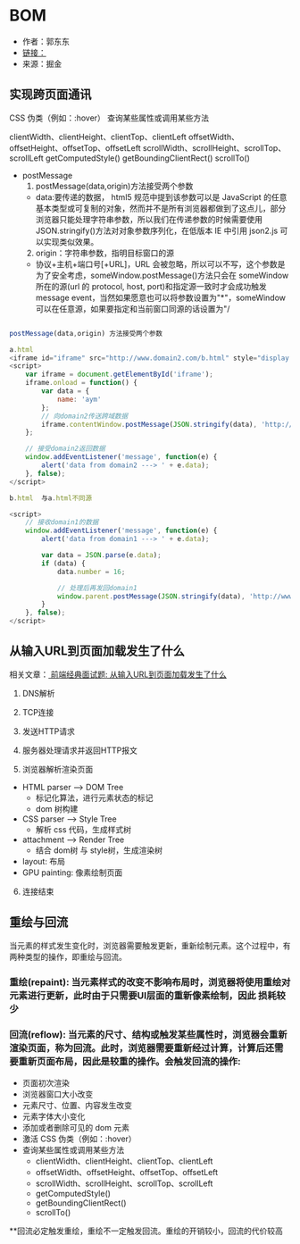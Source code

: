 # BOM

- 作者：郭东东
- [链接：](https://juejin.im/post/5c64d15d6fb9a049d37f9c20)
- 来源：掘金

## 实现跨页面通讯

CSS 伪类（例如：:hover）
查询某些属性或调用某些方法

clientWidth、clientHeight、clientTop、clientLeft
offsetWidth、offsetHeight、offsetTop、offsetLeft
scrollWidth、scrollHeight、scrollTop、scrollLeft
getComputedStyle()
getBoundingClientRect()
scrollTo()

- postMessage
  1. postMessage(data,origin)方法接受两个参数
  - data:要传递的数据，
    html5 规范中提到该参数可以是 JavaScript 的任意基本类型或可复制的对象，然而并不是所有浏览器都做到了这点儿，部分浏览器只能处理字符串参数，所以我们在传递参数的时候需要使用 JSON.stringify()方法对对象参数序列化，在低版本 IE 中引用 json2.js 可以实现类似效果。
  2. origin：字符串参数，指明目标窗口的源
  - 协议+主机+端口号[+URL]，URL 会被忽略，所以可以不写，这个参数是为了安全考虑，someWindow.postMessage()方法只会在 someWindow 所在的源(url 的 protocol, host, port)和指定源一致时才会成功触发 message event，当然如果愿意也可以将参数设置为"\*"，someWindow 可以在任意源，如果要指定和当前窗口同源的话设置为"/

```js

postMessage(data,origin) 方法接受两个参数

a.html
<iframe id="iframe" src="http://www.domain2.com/b.html" style="display:none;"></iframe>
<script>
    var iframe = document.getElementById('iframe');
    iframe.onload = function() {
        var data = {
            name: 'aym'
        };
        // 向domain2传送跨域数据
        iframe.contentWindow.postMessage(JSON.stringify(data), 'http://www.domain2.com');
    };

    // 接受domain2返回数据
    window.addEventListener('message', function(e) {
        alert('data from domain2 ---> ' + e.data);
    }, false);
</script>

b.html  与a.html不同源

<script>
    // 接收domain1的数据
    window.addEventListener('message', function(e) {
        alert('data from domain1 ---> ' + e.data);

        var data = JSON.parse(e.data);
        if (data) {
            data.number = 16;

            // 处理后再发回domain1
            window.parent.postMessage(JSON.stringify(data), 'http://www.domain1.com');
        }
    }, false);
</script>

```

## 从输入URL到页面加载发生了什么

相关文章：[ 前端经典面试题: 从输入URL到页面加载发生了什么](https://www.jianshu.com/p/e06e86ef2595)

1. DNS解析

2. TCP连接

3. 发送HTTP请求

4. 服务器处理请求并返回HTTP报文

5. 浏览器解析渲染页面

- HTML parser --> DOM Tree
  - 标记化算法，进行元素状态的标记
  - dom 树构建
- CSS parser --> Style Tree
  - 解析 css 代码，生成样式树
- attachment --> Render Tree
  - 结合 dom树 与 style树，生成渲染树
- layout: 布局
- GPU painting: 像素绘制页面

6. 连接结束

## 重绘与回流

当元素的样式发生变化时，浏览器需要触发更新，重新绘制元素。这个过程中，有两种类型的操作，即重绘与回流。

### 重绘(repaint): 当元素样式的改变不影响布局时，浏览器将使用重绘对元素进行更新，此时由于只需要UI层面的重新像素绘制，因此 损耗较少

### 回流(reflow): 当元素的尺寸、结构或触发某些属性时，浏览器会重新渲染页面，称为回流。此时，浏览器需要重新经过计算，计算后还需要重新页面布局，因此是较重的操作。会触发回流的操作:

- 页面初次渲染
- 浏览器窗口大小改变
- 元素尺寸、位置、内容发生改变
- 元素字体大小变化
- 添加或者删除可见的 dom 元素
- 激活 CSS 伪类（例如：:hover）
- 查询某些属性或调用某些方法
  - clientWidth、clientHeight、clientTop、clientLeft
  - offsetWidth、offsetHeight、offsetTop、offsetLeft
  - scrollWidth、scrollHeight、scrollTop、scrollLeft
  - getComputedStyle()
  - getBoundingClientRect()
  - scrollTo()

\*\*回流必定触发重绘，重绘不一定触发回流。重绘的开销较小，回流的代价较高
